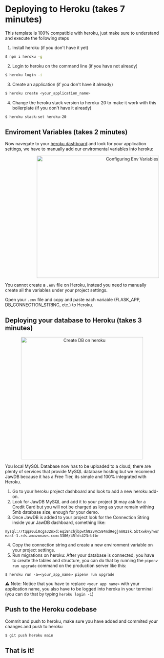 # Deploying to Heroku (takes 7 minutes)

This template is 100% compatible with heroku, just make sure to understand and execute the following steps

1. Install heroku (if you don't have it yet)
```sh
$ npm i heroku -g
```

2. Login to heroku on the command line (if you have not already)
```sh
$ heroku login -i
```

3. Create an application (if you don't have it already)
```sh
$ heroku create <your_application_name>
```
4. Change the heroku stack version to heroku-20 to make it work with this boilerplate (if you don't have it already)
```sh
$ heroku stack:set heroku-20
```

## Enviroment Variables (takes 2 minutes)

Now navegate to your [heroku dashboard](https://dashboard.heroku.com/apps) and look for your application settings, we have to manually add our enviromental variables into heroku:

<p align="right">
<img width="400px" alt="Configuring Env Variables" src="https://github.com/4GeeksAcademy/flask-rest-hello/blob/main/docs/assets/env_variables.gif?raw=true" />
</p>

You cannot create a `.env` file on Heroku, instead you need to manually create all the variables under your project settings.

Open your `.env` file and copy and paste each variable (FLASK_APP, DB_CONNECTION_STRING, etc.) to Heroku.


## Deploying your database to Heroku (takes 3 minutes)

<p align="center">
<img width="400px" alt="Create DB on heroku" src="https://github.com/4GeeksAcademy/flask-rest-hello/blob/main/docs/assets/db_config.gif?raw=true" />
</p>

You local MySQL Database now has to be uploaded to a cloud, there are plenty of services that provide MySQL database hosting but we recomend JawDB because it has a Free Tier, its simple and 100% integrated with Heroku.

1. Go to your heroku project dashboard and look to add a new heroku add-on.
2. Look for JawDB MySQL and add it to your project (it may ask for a Credit Card but you will not be charged as long as your remain withing 5mb database size, enough for your demo.
3. Once JawDB is added to your project look for the Connection String inside your JawDB dashboard, something like:
```
mysql://tqqa0ui0cga32nxd:eqi8nchjbpwth82v@c584md9egjnm02sk.5btxwkvyhwsf.us-east-1.rds.amazonaws.com:3306/45fds423rbtbr
```
4. Copy the connection string and create a new environment variable on your project settings.
5. Run migrations on heroku: After your database is connected, you have to create the tables and structure, you can do that by running the `pipenv run upgrade` command on the production server like this:
```
$ heroku run -a=<your_app_name> pipenv run upgrade
```
:warning: Note: Notice that you have to replace `<your app name>` with your application name, you also have to be logged into heroku in your terminal (you can do that by typing `heroku login -i`)

## Push to the Heroku codebase

Commit and push to heroku, make sure you have added and commited your changes and push to heroku
```sh
$ git push heroku main
```

## That is it!
